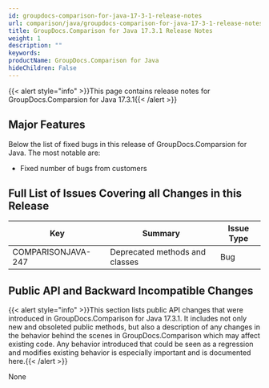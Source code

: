 ```yaml
---
id: groupdocs-comparison-for-java-17-3-1-release-notes
url: comparison/java/groupdocs-comparison-for-java-17-3-1-release-notes
title: GroupDocs.Comparison for Java 17.3.1 Release Notes
weight: 1
description: ""
keywords: 
productName: GroupDocs.Comparison for Java
hideChildren: False
---
```

{{< alert style="info" >}}This page contains release notes for GroupDocs.Comparsion for Java 17.3.1{{< /alert >}}

## Major Features

Below the list of fixed bugs in this release of GroupDocs.Comparsion for Java. The most notable are:

*   Fixed number of bugs from customers

## Full List of Issues Covering all Changes in this Release

| Key | Summary | Issue Type |
| --- | --- | --- |
| COMPARISONJAVA-247 | Deprecated methods and classes | Bug |

## Public API and Backward Incompatible Changes

{{< alert style="info" >}}This section lists public API changes that were introduced in GroupDocs.Comparison for Java 17.3.1. It includes not only new and obsoleted public methods, but also a description of any changes in the behavior behind the scenes in GroupDocs.Comparison which may affect existing code. Any behavior introduced that could be seen as a regression and modifies existing behavior is especially important and is documented here.{{< /alert >}}

None
